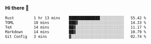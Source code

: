### Hi there 👋

<!--
**WShiBin/WShiBin** is a ✨ _special_ ✨ repository because its `README.md` (this file) appears on your GitHub profile.

Here are some ideas to get you started:

- 🔭 I’m currently working on ...
- 🌱 I’m currently learning ...
- 👯 I’m looking to collaborate on ...
- 🤔 I’m looking for help with ...
- 💬 Ask me about ...
- 📫 How to reach me: ...
- 😄 Pronouns: ...
- ⚡ Fun fact: ...
-->

<!--START_SECTION:waka-->

```txt
Rust         1 hr 13 mins    ██████████████░░░░░░░░░░░   55.42 %
TOML         18 mins         ███▓░░░░░░░░░░░░░░░░░░░░░   14.33 %
TeX          14 mins         ██▓░░░░░░░░░░░░░░░░░░░░░░   11.17 %
Markdown     14 mins         ██▓░░░░░░░░░░░░░░░░░░░░░░   10.79 %
Git Config   3 mins          ▓░░░░░░░░░░░░░░░░░░░░░░░░   02.74 %
```

<!--END_SECTION:waka-->
